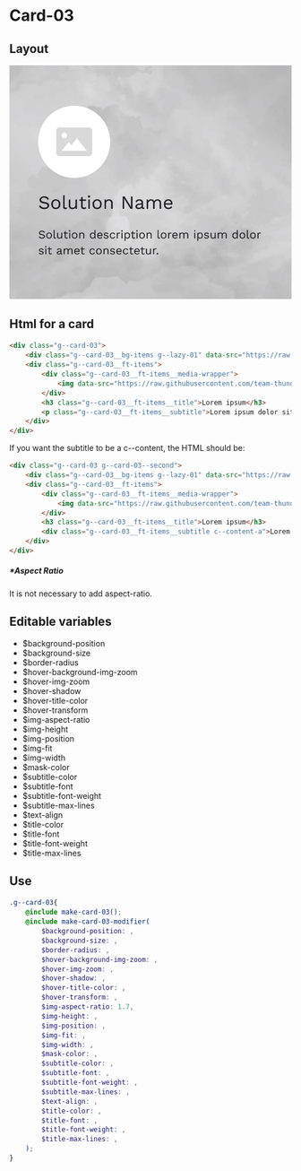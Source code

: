 # Card-03

## Layout

![alt text][card-03]

[card-03]: /src/img/global-components/card/card-03.jpg

## Html for a card

```html
<div class="g--card-03">
    <div class="g--card-03__bg-items g--lazy-01" data-src="https://raw.githubusercontent.com/team-thunderfoot/ui/main/src/img/global-components/bg-placeholder.jpg"></div>
    <div class="g--card-03__ft-items">
        <div class="g--card-03__ft-items__media-wrapper">
            <img data-src="https://raw.githubusercontent.com/team-thunderfoot/ui/main/src/img/global-components/rounded-img-placeholder.png" src="/src/img/global-components/placeholder.jpg" alt="alt text" class="g--card-03__ft-items__media-wrapper__media g--lazy-01">
        </div>
        <h3 class="g--card-03__ft-items__title">Lorem ipsum</h3>
        <p class="g--card-03__ft-items__subtitle">Lorem ipsum dolor sit amet, consectetur adipiscing elit.</p>
    </div>
</div>
```

If you want the subtitle to be a c--content, the HTML should be:
```html
<div class="g--card-03 g--card-03--second">
    <div class="g--card-03__bg-items g--lazy-01" data-src="https://raw.githubusercontent.com/team-thunderfoot/ui/main/src/img/global-components/bg-placeholder.jpg"></div>
    <div class="g--card-03__ft-items">
        <div class="g--card-03__ft-items__media-wrapper">
            <img data-src="https://raw.githubusercontent.com/team-thunderfoot/ui/main/src/img/global-components/rounded-img-placeholder.png" src="/src/img/global-components/placeholder.jpg" alt="alt text" class="g--card-03__ft-items__media-wrapper__media g--lazy-01">
        </div>
        <h3 class="g--card-03__ft-items__title">Lorem ipsum</h3>
        <div class="g--card-03__ft-items__subtitle c--content-a">Lorem ipsum dolor sit amet, consectetur adipiscing elit.</div>
    </div>
</div>
```

##### \*Aspect Ratio

It is not necessary to add aspect-ratio.

## Editable variables

- $background-position
- $background-size
- $border-radius
- $hover-background-img-zoom
- $hover-img-zoom
- $hover-shadow
- $hover-title-color
- $hover-transform
- $img-aspect-ratio
- $img-height
- $img-position
- $img-fit
- $img-width
- $mask-color
- $subtitle-color
- $subtitle-font
- $subtitle-font-weight
- $subtitle-max-lines
- $text-align
- $title-color
- $title-font
- $title-font-weight
- $title-max-lines

## Use

```scss
.g--card-03{
    @include make-card-03();
    @include make-card-03-modifier(
        $background-position: ,
        $background-size: ,
        $border-radius: ,
        $hover-background-img-zoom: ,
        $hover-img-zoom: ,
        $hover-shadow: ,
        $hover-title-color: ,
        $hover-transform: ,
        $img-aspect-ratio: 1.7,
        $img-height: ,
        $img-position: ,
        $img-fit: ,
        $img-width: ,
        $mask-color: ,
        $subtitle-color: ,
        $subtitle-font: ,
        $subtitle-font-weight: ,
        $subtitle-max-lines: ,
        $text-align: ,
        $title-color: ,
        $title-font: ,
        $title-font-weight: ,
        $title-max-lines: ,
    );
}
```